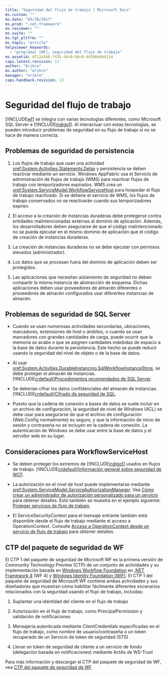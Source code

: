 ```yaml
---
title: "Seguridad del flujo de trabajo | Microsoft Docs"
ms.custom: ""
ms.date: "03/30/2017"
ms.prod: ".net-framework"
ms.reviewer: ""
ms.suite: ""
ms.tgt_pltfrm: ""
ms.topic: "article"
helpviewer_keywords: 
  - "programar [WF], seguridad del flujo de trabajo"
ms.assetid: d712a566-f435-44c0-b8c0-49298e84b114
caps.latest.revision: 13
author: "Erikre"
ms.author: "erikre"
manager: "erikre"
caps.handback.revision: 13
---
```

# Seguridad del flujo de trabajo
[!INCLUDE[wf](../../../includes/wf-md.md)] se integra con varias tecnologías diferentes, como Microsoft SQL Server e [!INCLUDE[indigo1](../../../includes/indigo1-md.md)].  Al interactuar con estas tecnologías, se pueden introducir problemas de seguridad en su flujo de trabajo si no se hace de manera correcta.  
  
## Problemas de seguridad de persistencia  
  
1.  Los flujos de trabajo que usan una actividad <xref:System.Activities.Statements.Delay> y persistencia se deben reactivar mediante un servicio.  Windows AppFabric usa el Servicio de administración de flujos de trabajo \(WMS\) para reactivar flujos de trabajo con temporizadores expirados.  WMS crea un <xref:System.ServiceModel.WorkflowServiceHost> para hospedar el flujo de trabajo reactivado.  Si se detiene el servicio de WMS, los flujos de trabajo conservados no se reactivarán cuando sus temporizadores expiren.  
  
2.  El acceso a la creación de instancias duraderas debe protegerse contra entidades malintencionadas externas al dominio de aplicación.  Además, los desarrolladores deben asegurarse de que el código malintencionado no se pueda ejecutar en el mismo dominio de aplicación que el código de creación de instancias duraderas.  
  
3.  La creación de instancias duraderas no se debe ejecutar con permisos elevados \(administrador\).  
  
4.  Los datos que se procesan fuera del dominio de aplicación deben ser protegidos.  
  
5.  Las aplicaciones que necesitan aislamiento de seguridad no deben compartir la misma instancia de abstracción de esquema.  Dichas aplicaciones deben usar proveedores de almacén diferentes o proveedores de almacén configurados usar diferentes instancias de almacén.  
  
## Problemas de seguridad de SQL Server  
  
-   Cuando se usan numerosas actividades secundarias, ubicaciones, marcadores, extensiones de host o ámbitos, o cuando se usan marcadores con grandes cantidades de carga, puede ocurrir que la memoria se acabe o que se asignen cantidades indebidas de espacio a la base de datos durante la persistencia.  Este hecho se puede reducir usando la seguridad del nivel de objeto o de la base de datos.  
  
-   Al usar <xref:System.Activities.DurableInstancing.SqlWorkflowInstanceStore>, se debe proteger el almacén de instancias.  [!INCLUDE[crdefault](../../../includes/crdefault-md.md)][Procedimientos recomendados de SQL Server](http://go.microsoft.com/fwlink/?LinkId=164972).  
  
-   Se deberían cifrar los datos confidenciales del almacén de instancias.  [!INCLUDE[crdefault](../../../includes/crdefault-md.md)][Cifrado de seguridad de SQL](http://go.microsoft.com/fwlink/?LinkId=164976).  
  
-   Puesto que la cadena de conexión a bases de datos se suele incluir en un archivo de configuración, la seguridad de nivel de Windows \(ACL\) se debe usar para asegurarse de que el archivo de configuración \(Web.Config normalmente\) es seguro, y que la información de inicio de sesión y contraseña no se incluyen en la cadena de conexión.  La autenticación de Windows se debe usar entre la base de datos y el servidor web en su lugar.  
  
## Consideraciones para WorkflowServiceHost  
  
-   Se deben proteger los extremos de [!INCLUDE[indigo1](../../../includes/indigo1-md.md)] usados en flujos de trabajo.  [!INCLUDE[crdefault](../../../includes/crdefault-md.md)][Información general sobre seguridad de WCF](http://go.microsoft.com/fwlink/?LinkID=164975).  
  
-   La autorización en el nivel de host puede implementarse mediante <xref:System.ServiceModel.ServiceAuthorizationManager>.  Vea [Cómo crear un administrador de autorización personalizado para un servicio](http://go.microsoft.com/fwlink/?LinkId=192228) para obtener detalles.  Esto también se muestra en el ejemplo siguiente: [Proteger servicios de flujo de trabajo](../../../docs/framework/windows-workflow-foundation/samples/securing-workflow-services.md).  
  
-   El ServiceSecurityContext para el mensaje entrante también está disponible desde el flujo de trabajo mediante el acceso a OperationContext.  Consulte [Acceso a OperationContext desde un servicio de flujo de trabajo](../../../docs/framework/wcf/feature-details/accessing-operationcontext-from-a-workflow-service.md) para obtener detalles.  
  
## CTP del paquete de seguridad de WF  
 El CTP 1 del paquete de seguridad de Microsoft WF es la primera versión de Community Technology Preview \(CTP\) de un conjunto de actividades y su implementación basada en [Windows Workflow Foundation](http://msdn.microsoft.com/netframework/aa663328.aspx) en [.NET Framework 4](http://msdn.microsoft.com/netframework/default.aspx) \(WF 4\) y [Windows Identity Foundation \(WIF\)](http://msdn.microsoft.com/security/aa570351.aspx).  El CTP 1 del paquete de seguridad de Microsoft WF contiene ambas actividades y sus diseñadores que muestran cómo habilitar fácilmente diferentes escenarios relacionados con la seguridad usando el flujo de trabajo, incluidas:  
  
1.  Suplantar una identidad del cliente en el flujo de trabajo  
  
2.  Autorización en el flujo de trabajo, como PrincipalPermission y validación de notificaciones  
  
3.  Mensajería autenticada mediante ClientCredentials especificadas en el flujo de trabajo, como nombre de usuario\/contraseña o un token recuperado de un Servicio de token de seguridad \(STS\)  
  
4.  Llevar un token de seguridad de cliente a un servicio de fondo \(delegación basada en notificaciones\) mediante ActAs de WS\-Trust  
  
 Para más información y descargar el CTP del paquete de seguridad de WF, vea [CTP del paquete de seguridad de WF](http://wf.codeplex.com/releases/view/48114)